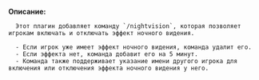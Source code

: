 **Описание:**
      
      Этот плагин добавляет команду `/nightvision`, которая позволяет игрокам включать и отключать эффект ночного видения. 
      
      - Если игрок уже имеет эффект ночного видения, команда удалит его.
      - Если эффекта нет, команда добавит его на 5 минут.
      - Команда также поддерживает указание имени другого игрока для включения или отключения эффекта ночного видения у него.
